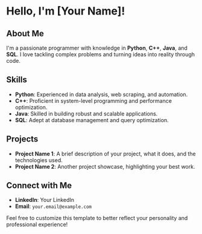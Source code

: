 # Hello, I'm [Your Name]!

## About Me
I'm a passionate programmer with knowledge in **Python**, **C++**, **Java**, and **SQL**. I love tackling complex problems and turning ideas into reality through code.

## Skills
- **Python**: Experienced in data analysis, web scraping, and automation.
- **C++**: Proficient in system-level programming and performance optimization.
- **Java**: Skilled in building robust and scalable applications.
- **SQL**: Adept at database management and query optimization.

## Projects
- **Project Name 1**: A brief description of your project, what it does, and the technologies used.
- **Project Name 2**: Another project showcase, highlighting your best work.

## Connect with Me
- **LinkedIn**: Your LinkedIn
- **Email**: `your.email@example.com`

Feel free to customize this template to better reflect your personality and professional experience!
